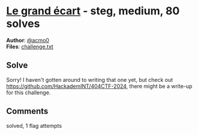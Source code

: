 [Le grand écart](challenge_files/README.md) - steg, medium, 80 solves
===

**Author**: [@acmo0](https://acmo0.github.io/)    
**Files**: [challenge.txt](https://www.narthorn.com/ctf/404CTF-2024/challenge_files/St%C3%A9ganographie/Le%20grand%20%C3%A9cart/challenge.txt)

## Solve

Sorry! I haven't gotten around to writing that one yet, but check out https://github.com/HackademINT/404CTF-2024, there might be a write-up for this challenge.

## Comments

solved, 1 flag attempts